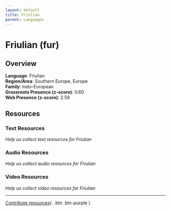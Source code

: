 ```yaml
---
layout: default
title: Friulian
parent: Languages
---
```


# Friulian (fur)

## Overview

**Language**: Friulian  
**Region/Area**: Southern Europe, Europe  
**Family**: Indo-European  
**Grassroots Presence (z-score)**: 0.60  
**Web Presence (z-score)**: 2.59  

## Resources

### Text Resources
*Help us collect text resources for Friulian*

### Audio Resources
*Help us collect audio resources for Friulian*

### Video Resources
*Help us collect video resources for Friulian*

---

[Contribute resources](https://forms.office.com/e/1SfLJx3u1r){: .btn .btn-purple }
